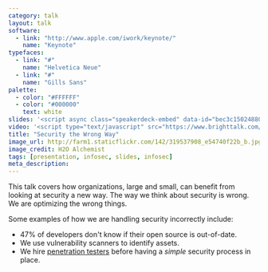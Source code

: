 ```yaml
---
category: talk
layout: talk
software:
  - link: "http://www.apple.com/iwork/keynote/"
    name: "Keynote"
typefaces:
  - link: "#"
    name: "Helvetica Neue"
  - link: "#"
    name: "Gills Sans"
palette:
  - color: "#FFFFFF"
  - color: "#000000"
    text: white
slides: '<script async class="speakerdeck-embed" data-id="bec3c1502488013023151231381d9c14" data-ratio="1.33333333333333" src="//speakerdeck.com/assets/embed.js"></script>'
video: '<script type="text/javascript" src="https://www.brighttalk.com/clients/js/embed/embed.js"></script> <object class="BrightTALKEmbed" width="500" height="468">     <param name="player" value="channel_player"/>     <param name="domain" value="https://www.brighttalk.com"/>     <param name="channelid" value="7651"/>     <param name="communicationid" value="44289"/>     <param name="autoStart" value="false"/>     <param name="theme" value=""/> </object>'
title: "Security the Wrong Way"
image_url: http://farm1.staticflickr.com/142/319537908_e54740f22b_b.jpg
image_credit: H2O Alchemist
tags: [presentation, infosec, slides, infosec]
meta_description: 
---
```


This talk covers how organizations, large and small, can benefit from looking at security a new way. The way we think about security is wrong. We are optimizing the wrong things.

Some examples of how we are handling security incorrectly include:

* 47% of developers don't know if their open source is out-of-date.
* We use vulnerability scanners to identify assets.
* We hire [penetration testers][1] before having a _simple_ security process in place.

[1]: /2012/12/penetration-testing-as-a-first-step/
